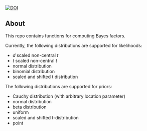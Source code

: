 [![DOI](https://zenodo.org/badge/352306496.svg)](https://zenodo.org/badge/latestdoi/352306496)


## About

This repo contains functions for computing Bayes factors. 

Currently, the following distributions are supported for likelihoods:

- *d* scaled non-central *t*
- *t* scaled non-central *t*
- normal distribution
- binomial distribution
- scaled and shifted t distribution 

The following distributions are supported for priors:

- Cauchy distribution (with arbitrary location parameter)
- normal distribution
- beta distribution
- uniform
- scaled and shifted t-distribution
- point
